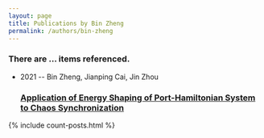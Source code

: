 ```yaml
---
layout: page
title: Publications by Bin Zheng
permalink: /authors/bin-zheng
---
```


<h3 id="number-posts">There are ... items referenced.</h3>
<ul class="post-list">
<li><span class='post-meta'>2021 -- Bin Zheng, Jianping Cai, Jin Zhou</span><h3><a class='post-link' href="{{ site.baseurl }}/application-of-energy-shaping-of-port-hamiltonian-system-to-chaos-synchronization">Application of Energy Shaping of Port-Hamiltonian System to Chaos Synchronization</a></h3></li>

</ul>
{% include count-posts.html %}
